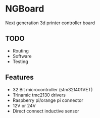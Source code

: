 # NGBoard
Next generation 3d printer controller board
## TODO
* Routing
* Software
* Testing

## Features
* 32 Bit microcontroller (stm32f401VET)
* Trinamic tmc2130 drivers
* Raspberry pi/orange pi connector
* 12V or 24V 
* Direct connect inductive sensor
